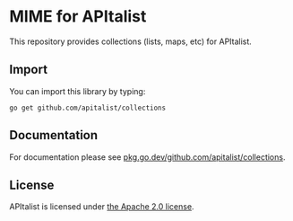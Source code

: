 # MIME for APItalist

This repository provides collections (lists, maps, etc) for APItalist.

## Import

You can import this library by typing:

```
go get github.com/apitalist/collections
```

## Documentation

For documentation please see [pkg.go.dev/github.com/apitalist/collections](https://pkg.go.dev/github.com/apitalist/collections).

## License

APItalist is licensed under [the Apache 2.0 license](LICENSE).